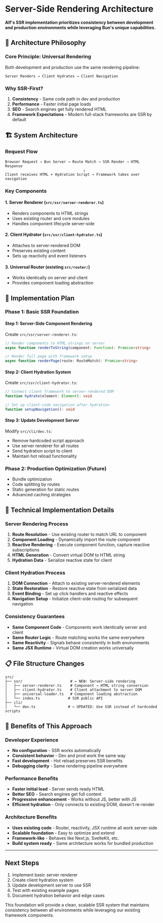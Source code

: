 # Server-Side Rendering Architecture

**Alf's SSR implementation prioritizes consistency between development and production environments while leveraging Bun's unique capabilities.**

## 🎯 Architecture Philosophy

### **Core Principle: Universal Rendering**
Both development and production use the same rendering pipeline:
```
Server Renders → Client Hydrates → Client Navigation
```

### **Why SSR-First?**
1. **Consistency** - Same code path in dev and production
2. **Performance** - Faster initial page loads
3. **SEO** - Search engines get fully rendered HTML
4. **Framework Expectations** - Modern full-stack frameworks are SSR by default

## 🏗️ System Architecture

### **Request Flow**
```
Browser Request → Bun Server → Route Match → SSR Render → HTML Response
                                    ↓
Client receives HTML + Hydration Script → Framework takes over navigation
```

### **Key Components**

#### 1. **Server Renderer** (`src/ssr/server-renderer.ts`)
- Renders components to HTML strings
- Uses existing router and core modules
- Handles component lifecycle server-side

#### 2. **Client Hydrator** (`src/ssr/client-hydrator.ts`)
- Attaches to server-rendered DOM
- Preserves existing content
- Sets up reactivity and event listeners

#### 3. **Universal Router** (existing `src/router/`)
- Works identically on server and client
- Provides component loading abstraction

## 📝 Implementation Plan

### **Phase 1: Basic SSR Foundation**

#### **Step 1: Server-Side Component Rendering**
Create `src/ssr/server-renderer.ts`:
```typescript
// Render components to HTML strings on server
async function renderToString(component: Function): Promise<string>

// Render full page with framework setup
async function renderPage(route: RouteMatch): Promise<string>
```

#### **Step 2: Client Hydration System**
Create `src/ssr/client-hydrator.ts`:
```typescript
// Connect client framework to server-rendered DOM
function hydrate(element: Element): void

// Set up client-side navigation after hydration
function setupNavigation(): void
```

#### **Step 3: Update Development Server**
Modify `src/cli/dev.ts`:
- Remove hardcoded script approach
- Use server renderer for all routes
- Send hydration script to client
- Maintain hot reload functionality

### **Phase 2: Production Optimization** (Future)
- Bundle optimization
- Code splitting by routes
- Static generation for static routes
- Advanced caching strategies

## 🔧 Technical Implementation Details

### **Server Rendering Process**
1. **Route Resolution** - Use existing router to match URL to component
2. **Component Loading** - Dynamically import the route component
3. **Reactive Rendering** - Execute component function, capture reactive subscriptions
4. **HTML Generation** - Convert virtual DOM to HTML string
5. **Hydration Data** - Serialize reactive state for client

### **Client Hydration Process**
1. **DOM Connection** - Attach to existing server-rendered elements
2. **State Restoration** - Restore reactive state from serialized data
3. **Event Binding** - Set up click handlers and reactive effects
4. **Navigation Setup** - Initialize client-side routing for subsequent navigation

### **Consistency Guarantees**
- **Same Component Code** - Components work identically server and client
- **Same Router Logic** - Route matching works the same everywhere
- **Same Reactivity** - Signals behave consistently in both environments
- **Same JSX Runtime** - Virtual DOM creation works universally

## 📋 File Structure Changes

```
src/
├── ssr/                      # ← NEW: Server-side rendering
│   ├── server-renderer.ts    # Component → HTML string conversion
│   ├── client-hydrator.ts    # Client attachment to server DOM
│   ├── universal-loader.ts   # Component loading abstraction
│   └── index.ts             # SSR public API
├── cli/
│   └── dev.ts               # ← UPDATED: Use SSR instead of hardcoded scripts
```

## 🎯 Benefits of This Approach

### **Developer Experience**
- **No configuration** - SSR works automatically
- **Consistent behavior** - Dev and prod work the same way
- **Fast development** - Hot reload preserves SSR benefits
- **Debugging clarity** - Same rendering pipeline everywhere

### **Performance Benefits**
- **Faster initial load** - Server sends ready HTML
- **Better SEO** - Search engines get full content
- **Progressive enhancement** - Works without JS, better with JS
- **Efficient hydration** - Only connects to existing DOM, doesn't re-render

### **Architecture Benefits**
- **Uses existing code** - Router, reactivity, JSX runtime all work server-side
- **Scalable foundation** - Easy to optimize and extend
- **Framework-like** - Behaves like Next.js, SvelteKit, etc.
- **Build system ready** - Same architecture works for bundled production

---

## Next Steps
1. Implement basic server renderer
2. Create client hydration system
3. Update development server to use SSR
4. Test with existing example pages
5. Document hydration behavior and edge cases

This foundation will provide a clean, scalable SSR system that maintains consistency between all environments while leveraging our existing framework components.